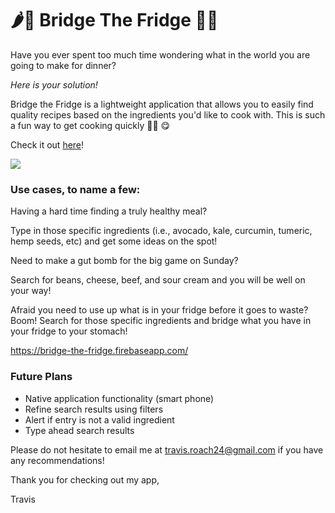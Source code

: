 # 🌶🌽 Bridge The Fridge 🥦🥕

Have you ever spent too much time wondering what in the world you are going to make for dinner? 

_Here is your solution!_

Bridge the Fridge is a lightweight application that allows you to easily find quality recipes based on the ingredients you'd like to cook with. This is such a fun way to get cooking quickly 👩‍🍳 😋

Check it out [here](https://bridge-the-fridge.firebaseapp.com/)!

![](https://user-images.githubusercontent.com/33434059/41113851-fb1e6cc2-6a3f-11e8-8d8a-4f92d0c338ac.gif)

### Use cases, to name a few:
 Having a hard time finding a truly healthy meal?
 
 Type in those specific ingredients (i.e., avocado, kale, curcumin, tumeric, hemp seeds, etc) and get some ideas on the spot!

 Need to make a gut bomb for the big game on Sunday?

 Search for beans, cheese, beef, and sour cream and you will be well on your way!

 Afraid you need to use up what is in your fridge before it goes to waste? Boom! Search for those specific ingredients and bridge what you have in your fridge to your stomach!

https://bridge-the-fridge.firebaseapp.com/

### Future Plans

* Native application functionality (smart phone)
* Refine search results using filters
* Alert if entry is not a valid ingredient
* Type ahead search results

Please do not hesitate to email me at travis.roach24@gmail.com if you have any recommendations! 

Thank you for checking out my app,

Travis
